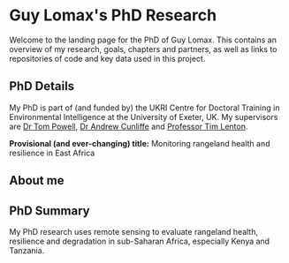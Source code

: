 # Guy Lomax's PhD Research

Welcome to the landing page for the PhD of Guy Lomax. This contains an overview of my research, goals, chapters and partners,
as well as links to repositories of code and key data used in this project. 

## PhD Details
My PhD is part of (and funded by) the UKRI Centre for Doctoral Training in Environmental Intelligence at the University of Exeter, UK.
My supervisors are [Dr Tom Powell](https://mathematics.exeter.ac.uk/staff/twrp202?sm=twrp202), [Dr Andrew Cunliffe](https://andycunliffe.com/) and [Professor Tim Lenton](https://geography.exeter.ac.uk/staff/?web_id=Timothy_Lenton).

**Provisional (and ever-changing) title:** Monitoring rangeland health and resilience in East Africa

## About me

## PhD Summary
My PhD research uses remote sensing to evaluate rangeland health, resilience and degradation in sub-Saharan Africa, especially Kenya and Tanzania.
